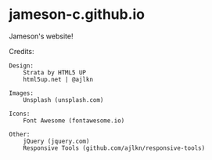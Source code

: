 # jameson-c.github.io
Jameson's website!

Credits:

  	Design:
		Strata by HTML5 UP
		html5up.net | @ajlkn
    
	Images:
		Unsplash (unsplash.com)

	Icons:
		Font Awesome (fontawesome.io)

	Other:
		jQuery (jquery.com)
		Responsive Tools (github.com/ajlkn/responsive-tools)


